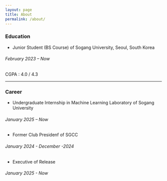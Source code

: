 ```yaml
---
layout: page
title: About
permalink: /about/
---
```


### Education
- Junior Student (BS Course) of Sogang University, Seoul, South Korea  
###### February 2023 – Now  
CGPA : 4.0 / 4.3

---

### Career
- Undergraduate Internship in Machine Learning Laboratory of Sogang University  
###### January 2025 – Now  
- Former Club Presidenf of SGCC
###### January 2024 - December -2024
- Executive of Release
###### January 2025 - Now 
